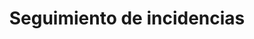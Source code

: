 ---
title: "Seguimiento de incidencias"
description: "Organiza y gestiona las incidencias reportadas, permitiendo generar reportes para monitorear y priorizar el estado de cada incidencia."
image: "./hand-with-gear-blue.png"
---